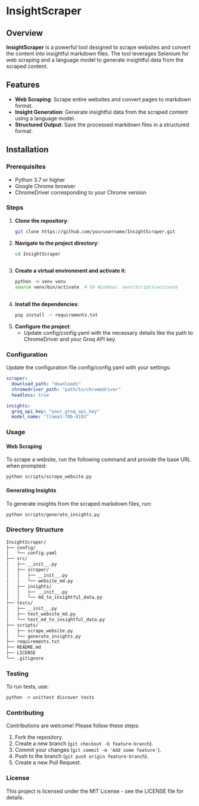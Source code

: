 # InsightScraper

## Overview

**InsightScraper** is a powerful tool designed to scrape websites and convert the content into insightful markdown files. The tool leverages Selenium for web scraping and a language model to generate insightful data from the scraped content.

## Features

- **Web Scraping**: Scrape entire websites and convert pages to markdown format.
- **Insight Generation**: Generate insightful data from the scraped content using a language model.
- **Structured Output**: Save the processed markdown files in a structured format.

## Installation

### Prerequisites

- Python 3.7 or higher
- Google Chrome browser
- ChromeDriver corresponding to your Chrome version

### Steps

1. **Clone the repository**:
    ```bash
    git clone https://github.com/yourusername/InsightScraper.git


2. **Navigate to the project directory**:
    ```bash
    cd InsightScraper
  

3. **Create a virtual environment and activate it**:
    ```bash
    python -m venv venv
    source venv/bin/activate  # On Windows: venv\Scripts\activate
  

4. **Install the dependencies**:
    ```bash
    pip install -r requirements.txt


5. **Configure the project**:
    * Update config/config.yaml with the necessary details like the path to ChromeDriver and your Groq API key.

### Configuration
Update the configuration file config/config.yaml with your settings:

```yaml
scraper:
  download_path: "downloads"
  chromedriver_path: "path/to/chromedriver"
  headless: true

insights:
  groq_api_key: "your_groq_api_key"
  model_name: "llama3-70b-8192"
```

### Usage
#### Web Scraping
To scrape a website, run the following command and provide the base URL when prompted:

```bash
python scripts/scrape_website.py
```

#### Generating Insights
To generate insights from the scraped markdown files, run:

```bash
python scripts/generate_insights.py
```

### Directory Structure
```markdown
InsightScraper/
├── config/
│   └── config.yaml
├── src/
│   ├── __init__.py
│   ├── scraper/
│   │   ├── __init__.py
│   │   └── website_md.py
│   ├── insights/
│   │   ├── __init__.py
│   │   └── md_to_insightful_data.py
├── tests/
│   ├── __init__.py
│   ├── test_website_md.py
│   └── test_md_to_insightful_data.py
├── scripts/
│   ├── scrape_website.py
│   └── generate_insights.py
├── requirements.txt
├── README.md
├── LICENSE
└── .gitignore
```

### Testing
To run tests, use:

```bash
python -m unittest discover tests
```

### Contributing
Contributions are welcome! Please follow these steps:

1. Fork the repository.
2. Create a new branch (`git checkout -b feature-branch`).
3. Commit your changes (`git commit -m 'Add some feature'`).
4. Push to the branch (`git push origin feature-branch`).
5. Create a new Pull Request.

### License
This project is licensed under the MIT License - see the LICENSE file for details.
